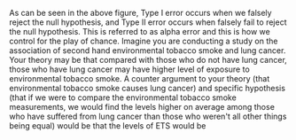 As can be seen in the above figure, Type I error occurs when we falsely reject the null hypothesis, and Type II error occurs when falsely fail to reject the null hypothesis. This is referred to as alpha error and this is how we control for the play of chance. Imagine you are conducting a study on the association of second hand environmental tobacco smoke and lung cancer. Your theory may be that compared with those who do not have lung cancer, those who have lung cancer may have higher level of exposure to environmental tobacco smoke. A counter argument to your theory (that environmental tobacco smoke causes lung cancer) and specific hypothesis (that if we were to compare the environmental tobacco smoke measurements, we would find the levels higher on average among those who have suffered from lung cancer than those who weren't all other things being equal) would be that the levels of ETS would be 